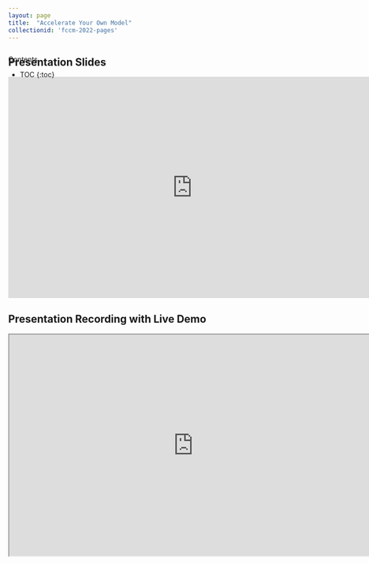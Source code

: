 ```yaml
---
layout: page
title:  "Accelerate Your Own Model"
collectionid: 'fccm-2022-pages' 
---
```




<div id="toc_container" style="position: absolute" markdown="1">
<p class="toc_title">Contents</p>

* TOC
{:toc}
</div>

## Presentation Slides
<iframe src="https://docs.google.com/presentation/d/e/2PACX-1vQVfMN_Olo9eHUWQ8iq7CynEWA_SAXhYEFv_AbwO3Ocx_T3y2h9nCUq1P9pKxSQTZ7FhDug2A6C1rHI/embed?start=false&loop=false&delayms=10000" frameborder="0" width="746" height="449" allowfullscreen="true" mozallowfullscreen="true" webkitallowfullscreen="true"></iframe>

## Presentation Recording with Live Demo
<iframe src="https://drive.google.com/file/d/1scFLaGJD4c9ZigEDQmcPHwSSyNmzjJQK/preview" width="746" height="449" allow="autoplay"></iframe>
